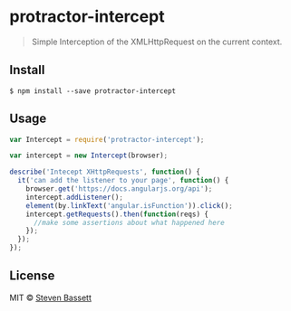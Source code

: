# protractor-intercept

<!-- [![Build Status](https://travis-ci.org/bassettsj/protractor-intercept.svg?branch=master)](https://travis-ci.org/bassettsj/protractor-intercept) -->

> Simple Interception of the XMLHttpRequest on the current context.


## Install

```
$ npm install --save protractor-intercept
```


## Usage

```js
var Intercept = require('protractor-intercept');

var intercept = new Intercept(browser);

describe('Intecept XHttpRequests', function() {
  it('can add the listener to your page', function() {
    browser.get('https://docs.angularjs.org/api');
    intercept.addListener();
    element(by.linkText('angular.isFunction')).click();
    intercept.getRequests().then(function(reqs) {
      //make some assertions about what happened here
    });
  });
});
```

## License

MIT © [Steven Bassett](http://bassettsj.me)
